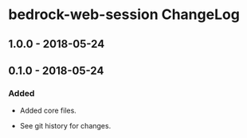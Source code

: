 # bedrock-web-session ChangeLog

## 1.0.0 - 2018-05-24

## 0.1.0 - 2018-05-24

### Added
- Added core files.

- See git history for changes.
